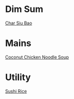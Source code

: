 ---
---

# Dim Sum

[Char Siu Bao](DimSum/CharSiuBao.html)  

# Mains

[Coconut Chicken Noodle Soup](Mains/CoconutChickenNoodleSoup.html)  

# Utility

[Sushi Rice](Utility/SushiRice.html)  
